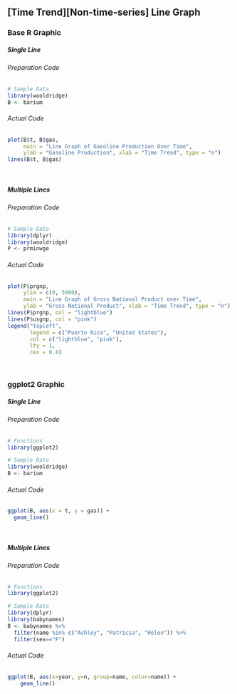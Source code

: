 ## \[Time Trend\]\[Non-time-series\] Line Graph
### Base R Graphic
##### Single Line
###### Preparation Code
```r
# Sample Data
library(wooldridge)
B <- barium
```
###### Actual Code
```r
plot(B$t, B$gas,
     main = "Line Graph of Gasoline Production Over Time",
     ylab = "Gasoline Production", xlab = "Time Trend", type = "n")
lines(B$t, B$gas)
```
<br>

##### Multiple Lines
###### Preparation Code
```r
# Sample Data
library(dplyr)
library(wooldridge)
P <- prminwge
```
###### Actual Code
```r
plot(P$prgnp,
     ylim = c(0, 5000),
     main = "Line Graph of Gross National Product over Time",
     ylab = "Gross National Product", xlab = "Time Trend", type = "n")
lines(P$prgnp, col = "lightblue")  
lines(P$usgnp, col = "pink")
legend("topleft",
       legend = c("Puerto Rico", "United States"),
       col = c("lightblue", "pink"),
       lty = 1,
       cex = 0.8)
```
<br>

### ggplot2 Graphic
##### Single Line
###### Preparation Code
```r
# Functions
library(ggplot2)

# Sample Data
library(wooldridge)
B <- barium
```
###### Actual Code
```r
ggplot(B, aes(x = t, y = gas)) +
  geom_line()
```
<br>

##### Multiple Lines
###### Preparation Code
```r
# Functions
library(ggplot2)

# Sample Data
library(dplyr)
library(babynames)
B <- babynames %>% 
  filter(name %in% c("Ashley", "Patricia", "Helen")) %>%
  filter(sex=="F")
```
###### Actual Code
```r
ggplot(B, aes(x=year, y=n, group=name, color=name)) +
    geom_line()
```
